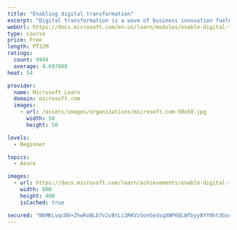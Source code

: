 ```yaml
---
title: "Enabling digital transformation"
excerpt: "Digital transformation is a wave of business innovation fueled by the explosion of technology—data, applications, and devices are everywhere. The cloud, artificial intelligence (AI), and the internet of things (IoT) give organizations new ways to make sense of information and generate insights to transform their business. Realizing the benefits of digital transformation requires business leaders to look beyond technology to reimagine existing business models and embrace a different way of bringing together people, data, and processes to create value for customers."
webUrl: https://docs.microsoft.com/en-us/learn/modules/enable-digital-transformation/
type: course
price: Free
length: PT32M
ratings:
  count: 9944
  average: 4.697808
heat: 54

provider:
  name: Microsoft Learn
  domain: microsoft.com
  images:
    - url: /assets/images/organizations/microsoft.com-50x50.jpg
      width: 50
      height: 50

levels:
  - Beginner

topics:
  - Azure

images:
  - url: https://docs.microsoft.com/learn/achievements/enable-digital-transformation-social.png
    width: 800
    height: 400
    isCached: true

secured: "NkMKLvqcD6+2hwRoBLb7v2vBtLi3RKVzSoeSedsqXWP6QLWfbyy8YY0ht3GsdD10BVtxITEppmSMLtLOdvGbx7/dpYTmD43fOe1hHL1uAJSpBCJeWGAY3v6ny+EiWXx9VbwFe2qJke4IjO9wUuijXmZAfL5xUfsHu++Y+879/CgbBRAxN5DKh/BcY9KC68Fs1hORCdoNFTzL9Yt2Y20k8P9tvnwTznjSYbm5pgA2/3BeA2sMpN1Wm5v13virkOEIapV9PSBwYg6/OjrmQR3b9iljB1IwzUwB8y48nIlWsgldvQpeDc59S6HHheQ4PrU/x2c3Jw7YRkR0DephI77J06u38D3Tb7adgvtRgKY3lDk1Ds5V/4qaYYkTGkvZ22T8lc/wtB0bxHq55ndZ3SqVgpmC7RjpvIrgf556nJOTQbE=;4SSoI+FOHNOZYudXaPxt0g=="
---
```


